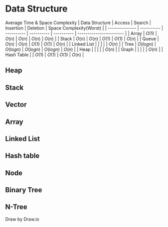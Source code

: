 # Data Structure


Average Time & Space Complexity
| Data Structure | Access     | Search     | Insertion  | Deletion   | Space Complexity(Worst) |
| -------------- | ---------- | ---------- | ---------- | ---------- | ----------------------- |
| Array          | $O(1)$     | $O(n)$     | $O(n)$     | $O(n)$     | $O(n)$                  |
| Stack          | $O(n)$     | $O(n)$     | $O(1)$     | $O(1)$     | $O(n)$                  |
| Queue          | $O(n)$     | $O(n)$     | $O(1)$     | $O(1)$     | $O(n)$                  |
| Linked List    |            |            |            |            | $O(n)$                  |
| Tree           | $O(log n)$ | $O(log n)$ | $O(log n)$ | $O(log n)$ | $O(n)$                  |
| Heap           |            |            |            |            | $O(n)$                  |
| Graph          |            |            |            |            | $O(n)$                  |
| Hash Table     |            | $O(1)$     | $O(1)$     | $O(1)$     | $O(n)$                  |


## Heap

## Stack

## Vector 

## Array

## Linked List

## Hash table

## Node

## Binary Tree

## N-Tree

Draw by Draw.io